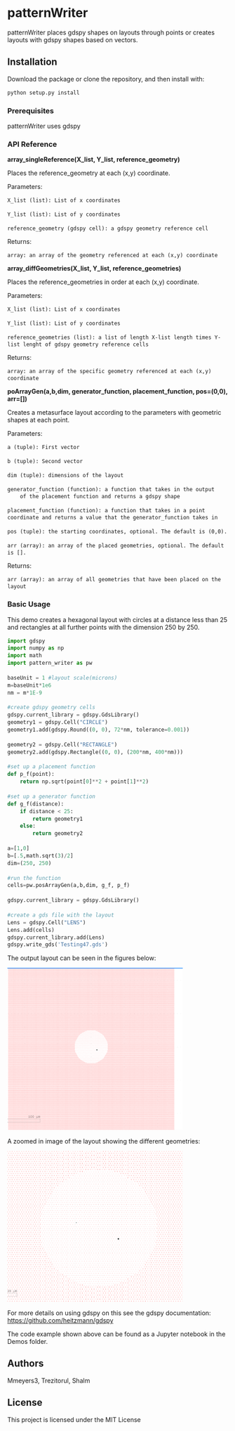# patternWriter

patternWriter places gdspy shapes on layouts through points or creates layouts with gdspy shapes based on vectors.

## Installation

Download the package or clone the repository, and then install with:

```bash
python setup.py install
```

### Prerequisites

patternWriter uses gdspy


### API Reference

**array_singleReference(X_list, Y_list, reference_geometry)**

Places the reference_geometry at each (x,y) coordinate.

Parameters: 

    X_list (list): List of x coordinates

    Y_list (list): List of y coordinates

    reference_geometry (gdspy cell): a gdspy geometry reference cell

Returns:

    array: an array of the geometry referenced at each (x,y) coordinate

**array_diffGeometries(X_list, Y_list, reference_geometries)**

Places the reference_geometries in order at each (x,y) coordinate.

Parameters: 

    X_list (list): List of x coordinates

    Y_list (list): List of y coordinates

    reference_geometries (list): a list of length X-list length times Y-list lenght of gdspy geometry reference cells

Returns:

    array: an array of the specific geometry referenced at each (x,y) coordinate

**poArrayGen(a,b,dim, generator_function, placement_function, pos=(0,0), arr=[])**

Creates a metasurface layout according to the parameters with geometric shapes at each point.

Parameters:

    a (tuple): First vector 

    b (tuple): Second vector

    dim (tuple): dimensions of the layout 

    generator_function (function): a function that takes in the output 
        of the placement function and returns a gdspy shape

    placement_function (function): a function that takes in a point coordinate and returns a value that the generator_function takes in

    pos (tuple): the starting coordinates, optional. The default is (0,0).

    arr (array): an array of the placed geometries, optional. The default is [].

Returns:

    arr (array): an array of all geometries that have been placed on the layout

### Basic Usage

This demo creates a hexagonal layout with circles at a distance less than 25 and rectangles at all further points with the dimension 250 by 250.

```python
import gdspy
import numpy as np
import math
import pattern_writer as pw

baseUnit = 1 #layout scale(microns)
m=baseUnit*1e6 
nm = m*1E-9

#create gdspy geometry cells
gdspy.current_library = gdspy.GdsLibrary()
geometry1 = gdspy.Cell("CIRCLE")
geometry1.add(gdspy.Round((0, 0), 72*nm, tolerance=0.001))

geometry2 = gdspy.Cell("RECTANGLE")
geometry2.add(gdspy.Rectangle((0, 0), (200*nm, 400*nm)))

#set up a placement function
def p_f(point):
    return np.sqrt(point[0]**2 + point[1]**2)

#set up a generator function
def g_f(distance):
    if distance < 25:
        return geometry1
    else:
        return geometry2
    
a=[1,0]
b=[.5,math.sqrt(3)/2]
dim=(250, 250)

#run the function
cells=pw.posArrayGen(a,b,dim, g_f, p_f)

gdspy.current_library = gdspy.GdsLibrary()

#create a gds file with the layout
Lens = gdspy.Cell("LENS")
Lens.add(cells)
gdspy.current_library.add(Lens)
gdspy.write_gds('Testing47.gds')
```
The output layout can be seen in the figures below: 

<img src="layout_example.png" alt="Layout Example" width="400"/>

A zoomed in image of the layout showing the different geometries:

<img src="layout_example_zoom.png" alt="Zoom Layout Example" width="400"/>

For more details on using gdspy on this see the gdspy documentation: https://github.com/heitzmann/gdspy

The code example shown above can be found as a Jupyter notebook in the Demos folder.

## Authors

Mmeyers3, Trezitorul, Shalm

## License

This project is licensed under the MIT License